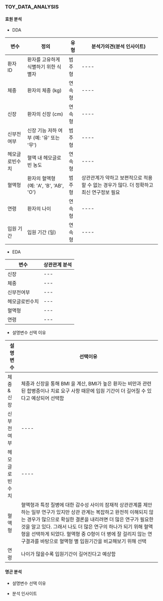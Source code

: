 ### TOY_DATA_ANALYSIS

 #### 효원 분석
 - DDA

| 변수 | 정의 | 유형 | 분석가의견(분석 인사이트)
| --- | --- | --- | ---- |
| 환자 ID | 환자를 고유하게 식별하기 위한 식별자 | 범주형 |---- |
| 체중 | 환자의 체중 (kg) | 연속형 |---- |
| 신장 | 환자의 신장 (cm) | 연속형 |---- |
| 신부전여부 | 신장 기능 저하 여부 (예: '유' 또는 '무') | 범주형 |---- |
| 헤모글로빈수치 | 혈액 내 헤모글로빈 농도 | 연속형 |---- |
| 혈액형 | 환자의 혈액형 (예: 'A', 'B', 'AB', 'O') | 범주형 | 상관관계가 약하고 보편적으로 적용할 수 없는 경우가 많다. 더 정확하고 최신 연구정보 필요  |
| 연령 | 환자의 나이 | 연속형 |---- |
| 입원 기간 | 입원 기간 (일) | 연속형 |---- |

- EDA 

| 변수 | 상관관계 분석 
| --- | --- |
| 신장 | --- |
| 체중 | --- |
| 신부전여부 | --- |
| 헤모글로빈수치 | --- |
| 혈액형 | --- |
| 연령 | --- |

 - 설명변수 선택 이유 
 
| 설명변수 | 선택이유 
| --- | --- |
| 체중 & 신장  | 체중과 신장을 통해 BMI 을 계산, BMI가 높은 환자는 비만과 관련된 합병증이나 치료 요구 사항 때문에 입원 기간이 더 길어질 수 있다고 예상되어 선택함  |
| 신부전여부 | ---- |
| 헤모글로빈수치 | ---- |
| 혈액형 |  혈액형과 특정 질병에 대한 감수성 사이의 잠재적 상관관계를 제안하는 일부 연구가 있지만 상관 관계는 복잡하고 완전히 이해되지 않는 경우가 많으므로 확실한 결론을 내리려면 더 많은 연구가 필요한것을 알고 있다. 그래서 나도 더 많은 연구의 하나가 되기 위해 혈액형을 선택하게 되었다. 혈액형 중 O형이 더 병에 잘 걸리지 않는 연구결과를 바탕으로 혈액형 별 입원기간을 비교해보기 위해 선택 |
| 연령 | 나이가 많을수록 입원기간이 길어진다고 예상함 |





  #### 명곤 분석
 - 설명변수 선택 이유 
 
 - 분석 인사이트 